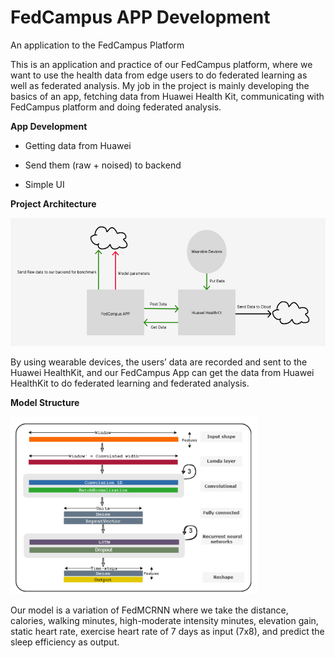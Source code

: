 # FedCampus APP Development

An application to the FedCampus Platform

This is an application and practice of our FedCampus platform, where we
want to use the health data from edge users to do federated learning as
well as federated analysis. My job in the project is mainly developing
the basics of an app, fetching data from Huawei Health Kit,
communicating with FedCampus platform and doing federated analysis.

**App Development**

- Getting data from Huawei

- Send them (raw + noised) to backend

- Simple UI

**Project Architecture**

<img src="media/image1.png" style="width:5.76806in;height:2.13472in" />

By using wearable devices, the users’ data are recorded and sent to the
Huawei HealthKit, and our FedCampus App can get the data from Huawei
HealthKit to do federated learning and federated analysis.

**Model Structure**

<img src="media/image2.png" style="width:4.12881in;height:2.95817in" />

Our model is a variation of FedMCRNN where we take the distance,
calories, walking minutes, high-moderate intensity minutes, elevation
gain, static heart rate, exercise heart rate of 7 days as input (7x8),
and predict the sleep efficiency as output.
